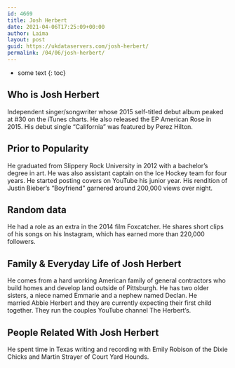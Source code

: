 ```yaml
---
id: 4669
title: Josh Herbert
date: 2021-04-06T17:25:09+00:00
author: Laima
layout: post
guid: https://ukdataservers.com/josh-herbert/
permalink: /04/06/josh-herbert/
---
```


* some text
{: toc}


## Who is Josh Herbert
                  
                  
                  
Independent singer/songwriter whose 2015 self-titled debut album peaked at #30 on the iTunes charts. He also released the EP American Rose in 2015. His debut single &#8220;California&#8221; was featured by Perez Hilton.
                  
              
            
              
            
                
                
                
## Prior to Popularity
                  
                  
                  
He graduated from Slippery Rock University in 2012 with a bachelor&#8217;s degree in art. He was also assistant captain on the Ice Hockey team for four years. He started posting covers on YouTube his junior year. His rendition of Justin Bieber&#8217;s &#8220;Boyfriend&#8221; garnered around 200,000 views over night.
                  
              
            
              
            
                
                
                
## Random data
                  
                  
                  
He had a role as an extra in the 2014 film Foxcatcher. He shares short clips of his songs on his Instagram, which has earned more than 220,000 followers.
                  
              
            
              
            
                
                
                
## Family & Everyday Life of Josh Herbert
                  
                  
                  
He comes from a hard working American family of general contractors who build homes and develop land outside of Pittsburgh. He has two older sisters, a niece named Emmarie and a nephew named Declan. He married Abbie Herbert and they are currently expecting their first child together. They run the couples YouTube channel The Herbert&#8217;s.
                  
              
            
              
            
                
                
                
## People Related With Josh Herbert
                  
                  
                  
He spent time in Texas writing and recording with Emily Robison of the Dixie Chicks and Martin Strayer of Court Yard Hounds.
                  
              
            
              
            
                
              
            
              
              
            
            
              
            
          
          
          